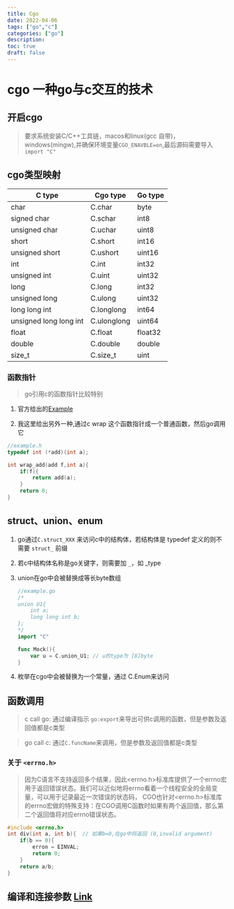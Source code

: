 ```yaml
---
title: Cgo
date: 2022-04-06
tags: ["go","c"]
categories: ["go"]
description: 
toc: true
draft: false
---
```



# cgo 一种go与c交互的技术

## 开启cgo
> 要求系统安装C/C++工具链，macos和linux(gcc 自带)，windows(mingw),并确保环境变量`CGO_ENAVBLE=on`,最后源码需要导入 `import "C"`


## cgo类型映射
C type|Cgo type|Go type
---|----|---
char|C.char|byte
signed char|C.schar|int8
unsigned char|C.uchar|uint8
short|C.short|int16
unsigned short|C.ushort|uint16
int|C.int|int32
unsigned int|C.uint|uint32
long|C.long|int32
unsigned long|C.ulong|uint32
long long int|C.longlong|int64
unsigned long long int|C.ulonglong|uint64
float|C.float|float32
double|C.double|double
size_t|C.size_t|uint

### 函数指针
> go引用c的函数指针比较特别
1. 官方给出的[Example](https://github.com/golang/go/wiki/cgo#function-pointer-callbacks)

2. 我这里给出另外一种,通过c wrap 这个函数指针成一个普通函数，然后go调用它

```C
//example.h
typedef int (*add)(int a);

int wrap_add(add f,int a){
    if(f){
        return add(a);
    }
    return 0;
}
```


## struct、union、enum

1. go通过`C.struct_XXX` 来访问c中的结构体，若结构体是 typedef 定义的则不需要 `struct_` 前缀

2. 若c中结构体名称是go关键字，则需要加 `_`，如 _type

3. union在go中会被替换成等长byte数组

    ```go
    //example.go
    /*
    union U1{
        int a;
        long long int b;
    };
    */
    import "C"

    func Mock(){
        var u = C.union_U1; // u的type为 [8]byte
    }
    ```
4. 枚举在cgo中会被替换为一个常量，通过 C.Enum来访问



## 函数调用

> c call go: 通过编译指示 `go:export`来导出可供c调用的函数，但是参数及返回值都是c类型

> go call c: 通过`C.funcName`来调用，但是参数及返回值都是c类型

### 关于 `<errno.h>`

> 因为C语言不支持返回多个结果，因此<errno.h>标准库提供了一个errno宏用于返回错误状态。我们可以近似地将errno看着一个线程安全的全局变量，可以用于记录最近一次错误的状态码，
CGO也针对<errno.h>标准库的errno宏做的特殊支持：在CGO调用C函数时如果有两个返回值，那么第二个返回值将对应errno错误状态。

```C
#include <errno.h>
int div(int a, int b){  // 如果b=0,在go中将返回 (0,invalid argument)
    if(b == 0){
        erron = EINVAL;
        return 0;
    }
    return a/b;
}
```


## 编译和连接参数 [Link](https://www.cntofu.com/book/73/ch2-cgo/ch2-11-link.md)

